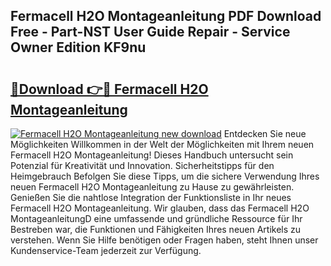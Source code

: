 ## Fermacell H2O Montageanleitung PDF Download Free - Part-NST User Guide Repair - Service Owner Edition KF9nu

# <h2><a href="http://df8al7.blite.top/?on=Fermacell+H2O+Montageanleitung">🔗Download 👉🔴 Fermacell H2O Montageanleitung</a></h2>

[![Fermacell H2O Montageanleitung new download](https://i.imgur.com/lujVjoI.png)](http://df8al7.blite.top/?on=Fermacell+H2O+Montageanleitung)
Entdecken Sie neue Möglichkeiten Willkommen in der Welt der Möglichkeiten mit Ihrem neuen Fermacell H2O Montageanleitung! Dieses Handbuch untersucht sein Potenzial für Kreativität und Innovation. Sicherheitstipps für den Heimgebrauch Befolgen Sie diese Tipps, um die sichere Verwendung Ihres neuen Fermacell H2O Montageanleitung zu Hause zu gewährleisten. Genießen Sie die nahtlose Integration der Funktionsliste in Ihr neues Fermacell H2O Montageanleitung. Wir glauben, dass das Fermacell H2O MontageanleitungD eine umfassende und gründliche Ressource für Ihr Bestreben war, die Funktionen und Fähigkeiten Ihres neuen Artikels zu verstehen. Wenn Sie Hilfe benötigen oder Fragen haben, steht Ihnen unser Kundenservice-Team jederzeit zur Verfügung.
